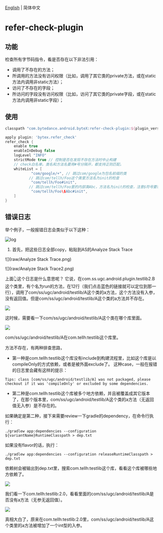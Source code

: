 [English](README.md) | 简体中文

# refer-check-plugin

## 功能

检查所有字节码指令，看是否存在以下非法引用：

- 调用了不存在的方法；
- 所调用的方法没有访问权限（比如，调用了其它类的private方法，或在static方法内调用非static方法）；
- 访问了不存在的字段；
- 所访问的字段没有访问权限（比如，访问了其它类的private字段，或在static方法内调用非static字段）；



## 使用

```groovy
classpath "com.bytedance.android.byteX:refer-check-plugin:${plugin_version}"
```

```groovy
apply plugin: 'bytex.refer_check'
refer_check {
    enable true
    enableInDebug false
    logLevel "INFO"
    strictMode true // 控制是否在发现不存在方法时中止构建
    // check白名单。类名和方法名要用#号分隔开，都支持正则匹配。
    whiteList = [
            "com/google/+", // 跳过com/google为包名前缀的类
           // 跳过com/tellh/Foo这个类里方法名为init的检查
            "com/tellh/Foo#init",
           // 跳过com/tellh/Foo里的内部类Abc，方法名为init的检查，注意$符号要转义
            "com/tellh/Foo\$Abc#init",
    ]
}
```



## 错误日志

举个例子，一般报错日志会类似于以下这种：

![log](raw/log.png)

1. 首先，把这些日志全部copy，粘贴到AS的Analyze Stack Trace

![](raw/Analyze Stack Trace.png)

![](raw/Analyze Stack Trace2.png)

上面👆这个日志是什么意思呢？ 它说，在com.ss.ugc.android.plugin.testlib2.B这个类里，有个名为run的方法，在12行（我们点击蓝色的链接就可以定位到那一行），调用了com/ss/ugc/android/testlib/A这个类的a方法，这个方法没有入参，没有返回值。但是com/ss/ugc/android/testlib/A这个类的a方法并不存在。

![](raw/B#run().png)

这时候，需要看一下com/ss/ugc/android/testlib/A这个类在哪个库里面。

![](raw/A_class.png)

com/ss/ugc/android/testlib/A在com.tellh:testlib这个库里。

方法不存在，有两种排查思路，

- 第一种是com.tellh:testlib这个库没有include到构建流程里，比如这个库是以compileOnly的方式依赖，或者是被外面exclude了。 这种case，一般在报错的日志里会藏有这样的提示：

```
Tips: class [com/ss/ugc/android/testlib/A] was not packaged, please checkout if it was 'compileOnly' or excluded by some dependencies.
```

- 第二种是com.tellh:testlib这个库被多个地方依赖，并且被覆盖成其它版本了，在那个版本里，com/ss/ugc/android/testlib/A这个类的a方法（无返回值无入参）是不存在的。

如果确定是第二种，接下来需要review一下gradle的dependency，在命令行执行：

```
./gradlew app:dependencies --configuration ${variantName}RuntimeClasspath > dep.txt
```

如果没有flavor的话，执行：

```
./gradlew app:dependencies --configuration releaseRuntimeClasspath > dep.txt
```

依赖树会被输出到dep.txt里，搜索com.tellh:testlib这个库，看看这个库被哪些地方依赖了。

![](raw/dep.png)

我们看一下com.tellh:testlib:2.0，看看里面的com/ss/ugc/android/testlib/A是否没有a方法（无参无返回值）。

![](raw/A_class2.png)

真相大白了，原来在com.tellh:testlib:2.0里，com/ss/ugc/android/testlib/A这个类里的a方法被增加了一个int型的入参。

